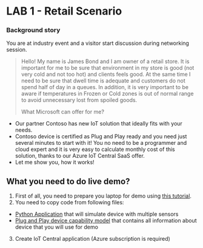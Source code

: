 # LAB 1 - Retail Scenario

### Background story
You are at industry event and a visitor start discussion during networking session.
> Hello! 
My name is James Bond and I am owner of a retail store. It is important for me to be sure that environment in my store is good (not very cold and not too hot) and clients feels good. At the same time I need to be sure that dwell time is adequate and customers do not spend half of day in a queues. In addition, it is very important to be aware if temperatures in Frozen or Cold zones is out of normal range to avoid unnecessary lost from spoiled goods.
>
> What Microsoft can offer for me?

-	Our partner Contoso has new IoT solution that ideally fits with your needs.
-	Contoso device is certified as Plug and Play ready and you need just several minutes to start with it! You no need to be a programmer and cloud expert and it is very easy to calculate monthly cost of this solution, thanks to our Azure IoT Central SaaS offer.
-	Let me show you, how it works!

## What you need to do live demo?
1. First of all, you need to prepare you laptop for demo using [this tutorial](link).
2. You need to copy code from following files:
  - [Python Application](lab1/Multiple-Sensors-Devices_App.py) that will simulate device with multiple sensors
  - [Plug and Play device capability model]() that contains all information about device that you will use for demo
3. Create IoT Central application (Azure subscription is required)


